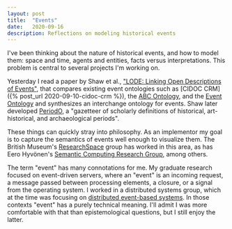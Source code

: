 ```yaml
---
layout: post
title:  "Events"
date:   2020-09-16
description: Reflections on modeling historical events
---
```


I've been thinking about the nature of historical events, and how to model them: space and time, agents and entities, facts versus interpretations. This problem is central to several projects I'm working on.

Yesterday I read a paper by Shaw et al., ["LODE: Linking Open Descriptions of Events"](https://link.springer.com/chapter/10.1007/978-3-642-10871-6_11), that compares existing event ontologies such as [CIDOC CRM]({% post_url 2020-09-10-cidoc-crm %}), the [ABC Ontology](https://www.semanticscholar.org/paper/The-ABC-Ontology-and-Model-Lagoze-Hunter/a5f4857e130d235d2b36b25cfa31fbd2bad3ee3a), and the [Event Ontology](http://motools.sourceforge.net/event/event.html) and synthesizes an interchange ontology for events. Shaw later developed [PeriodO](https://perio.do/en/), a "gazetteer of scholarly definitions of historical, art-historical, and archaeological periods".

These things can quickly stray into philosophy. As an implementor my goal is to capture the semantics of events well enough to visualize them. The British Museum's [ResearchSpace](https://www.researchspace.org/publications.html) group has worked in this area, as has Eero Hyvönen's [Semantic Computing Research Group](https://seco.cs.aalto.fi/), among others.

The term "event" has many connotations for me. My graduate research focused on event-driven servers, where an "event" is an incoming request, a message passed between processing elements, a closure, or a signal from the operating system. I worked in a distributed systems group, which at the time was focusing on [distributed event-based systems](https://debs.org/). In those contexts "event" has a purely technical meaning. I'll admit I was more comfortable with that than epistemological questions, but I still enjoy the latter. 